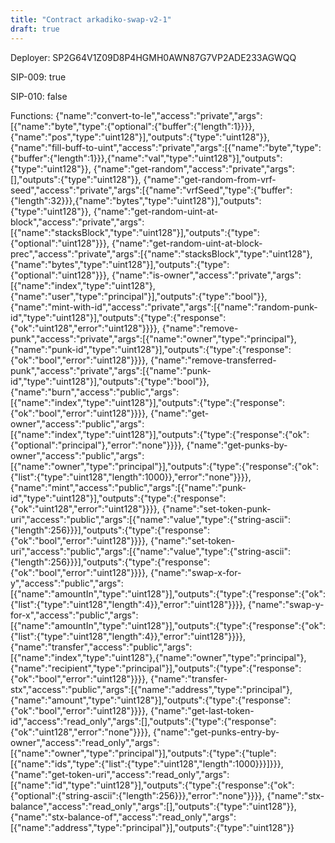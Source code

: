 ```yaml
---
title: "Contract arkadiko-swap-v2-1"
draft: true
---
```

Deployer: SP2G64V1Z09D8P4HGMH0AWN87G7VP2ADE233AGWQQ

SIP-009: true

SIP-010: false

Functions:
{"name":"convert-to-le","access":"private","args":[{"name":"byte","type":{"optional":{"buffer":{"length":1}}}},{"name":"pos","type":"uint128"}],"outputs":{"type":"uint128"}}, {"name":"fill-buff-to-uint","access":"private","args":[{"name":"byte","type":{"buffer":{"length":1}}},{"name":"val","type":"uint128"}],"outputs":{"type":"uint128"}}, {"name":"get-random","access":"private","args":[],"outputs":{"type":"uint128"}}, {"name":"get-random-from-vrf-seed","access":"private","args":[{"name":"vrfSeed","type":{"buffer":{"length":32}}},{"name":"bytes","type":"uint128"}],"outputs":{"type":"uint128"}}, {"name":"get-random-uint-at-block","access":"private","args":[{"name":"stacksBlock","type":"uint128"}],"outputs":{"type":{"optional":"uint128"}}}, {"name":"get-random-uint-at-block-prec","access":"private","args":[{"name":"stacksBlock","type":"uint128"},{"name":"bytes","type":"uint128"}],"outputs":{"type":{"optional":"uint128"}}}, {"name":"is-owner","access":"private","args":[{"name":"index","type":"uint128"},{"name":"user","type":"principal"}],"outputs":{"type":"bool"}}, {"name":"mint-with-id","access":"private","args":[{"name":"random-punk-id","type":"uint128"}],"outputs":{"type":{"response":{"ok":"uint128","error":"uint128"}}}}, {"name":"remove-punk","access":"private","args":[{"name":"owner","type":"principal"},{"name":"punk-id","type":"uint128"}],"outputs":{"type":{"response":{"ok":"bool","error":"uint128"}}}}, {"name":"remove-transferred-punk","access":"private","args":[{"name":"punk-id","type":"uint128"}],"outputs":{"type":"bool"}}, {"name":"burn","access":"public","args":[{"name":"index","type":"uint128"}],"outputs":{"type":{"response":{"ok":"bool","error":"uint128"}}}}, {"name":"get-owner","access":"public","args":[{"name":"index","type":"uint128"}],"outputs":{"type":{"response":{"ok":{"optional":"principal"},"error":"none"}}}}, {"name":"get-punks-by-owner","access":"public","args":[{"name":"owner","type":"principal"}],"outputs":{"type":{"response":{"ok":{"list":{"type":"uint128","length":1000}},"error":"none"}}}}, {"name":"mint","access":"public","args":[{"name":"punk-id","type":"uint128"}],"outputs":{"type":{"response":{"ok":"uint128","error":"uint128"}}}}, {"name":"set-token-punk-uri","access":"public","args":[{"name":"value","type":{"string-ascii":{"length":256}}}],"outputs":{"type":{"response":{"ok":"bool","error":"uint128"}}}}, {"name":"set-token-uri","access":"public","args":[{"name":"value","type":{"string-ascii":{"length":256}}}],"outputs":{"type":{"response":{"ok":"bool","error":"uint128"}}}}, {"name":"swap-x-for-y","access":"public","args":[{"name":"amountIn","type":"uint128"}],"outputs":{"type":{"response":{"ok":{"list":{"type":"uint128","length":4}},"error":"uint128"}}}}, {"name":"swap-y-for-x","access":"public","args":[{"name":"amountIn","type":"uint128"}],"outputs":{"type":{"response":{"ok":{"list":{"type":"uint128","length":4}},"error":"uint128"}}}}, {"name":"transfer","access":"public","args":[{"name":"index","type":"uint128"},{"name":"owner","type":"principal"},{"name":"recipient","type":"principal"}],"outputs":{"type":{"response":{"ok":"bool","error":"uint128"}}}}, {"name":"transfer-stx","access":"public","args":[{"name":"address","type":"principal"},{"name":"amount","type":"uint128"}],"outputs":{"type":{"response":{"ok":"bool","error":"uint128"}}}}, {"name":"get-last-token-id","access":"read_only","args":[],"outputs":{"type":{"response":{"ok":"uint128","error":"none"}}}}, {"name":"get-punks-entry-by-owner","access":"read_only","args":[{"name":"owner","type":"principal"}],"outputs":{"type":{"tuple":[{"name":"ids","type":{"list":{"type":"uint128","length":1000}}}]}}}, {"name":"get-token-uri","access":"read_only","args":[{"name":"id","type":"uint128"}],"outputs":{"type":{"response":{"ok":{"optional":{"string-ascii":{"length":256}}},"error":"none"}}}}, {"name":"stx-balance","access":"read_only","args":[],"outputs":{"type":"uint128"}}, {"name":"stx-balance-of","access":"read_only","args":[{"name":"address","type":"principal"}],"outputs":{"type":"uint128"}}
